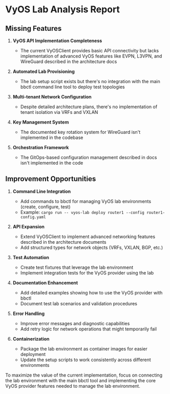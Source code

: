 # VyOS Lab Analysis Report

## Missing Features

1. **VyOS API Implementation Completeness**
   - The current VyOSClient provides basic API connectivity but lacks implementation of advanced VyOS features like EVPN, L3VPN, and WireGuard described in the architecture docs

2. **Automated Lab Provisioning**
   - The lab setup script exists but there's no integration with the main bbctl command line tool to deploy test topologies

3. **Multi-tenant Network Configuration**
   - Despite detailed architecture plans, there's no implementation of tenant isolation via VRFs and VXLAN

4. **Key Management System**
   - The documented key rotation system for WireGuard isn't implemented in the codebase

5. **Orchestration Framework**
   - The GitOps-based configuration management described in docs isn't implemented in the code

## Improvement Opportunities

1. **Command Line Integration**
   - Add commands to bbctl for managing VyOS lab environments (create, configure, test)
   - Example: `cargo run -- vyos-lab deploy router1 --config router1-config.yaml`

2. **API Expansion**
   - Extend VyOSClient to implement advanced networking features described in the architecture documents
   - Add structured types for network objects (VRFs, VXLAN, BGP, etc.)

3. **Test Automation**
   - Create test fixtures that leverage the lab environment
   - Implement integration tests for the VyOS provider using the lab

4. **Documentation Enhancement**
   - Add detailed examples showing how to use the VyOS provider with bbctl
   - Document test lab scenarios and validation procedures

5. **Error Handling**
   - Improve error messages and diagnostic capabilities
   - Add retry logic for network operations that might temporarily fail

6. **Containerization**
   - Package the lab environment as container images for easier deployment
   - Update the setup scripts to work consistently across different environments

To maximize the value of the current implementation, focus on connecting the lab environment with the main bbctl tool and implementing the core VyOS provider features needed to manage the lab environment.
